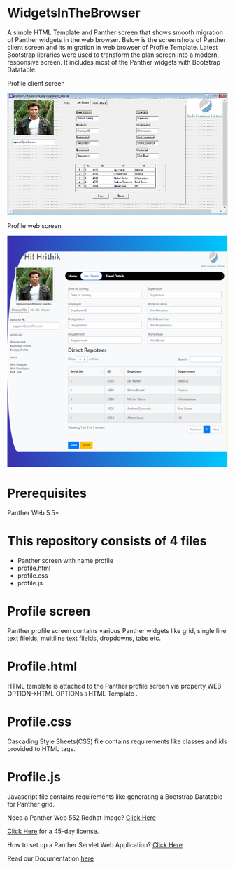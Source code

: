 # WidgetsInTheBrowser
A simple HTML Template and Panther screen that shows smooth migration of Panther widgets in the web browser. Below is the screenshots of Panther client screen and its migration in web browser of Profile Template. Latest Bootstrap libraries were used to transform the plan screen into a modern, responsive screen. It includes most of the Panther widgets with Bootstrap Datatable.

Profile client screen

![](ProfileClient.PNG)

Profile web screen

![](ProfileWeb.PNG)

# Prerequisites
Panther Web 5.5*

# This repository consists of 4 files
* Panther screen with name profile
* profile.html
* profile.css
* profile.js

# Profile screen
Panther profile screen contains various Panther widgets like grid, single line text filelds, multiline text filelds, dropdowns, tabs etc.

# Profile.html
HTML template is attached to the Panther profile screen via property WEB OPTION->HTML OPTIONs->HTML Template .

# Profile.css
Cascading Style Sheets(CSS) file contains requirements like classes and ids provided to HTML tags.

# Profile.js
Javascript file contains requirements like generating a Bootstrap Datatable for Panther grid.

Need a Panther Web 552 Redhat Image? [Click Here](https://hub.docker.com/r/prolificspanther/pantherweb "Named link title") 

[Click Here](https://prolifics.com/panther-trial-license-request/ "Named link title") for a 45-day license.

How to set up a Panther Servlet Web Application? [Click Here](https://github.com/ProlificsPanther/PantherWeb/releases "Named link title")

Read our Documentation [here](https://docs.prolifics.com)
